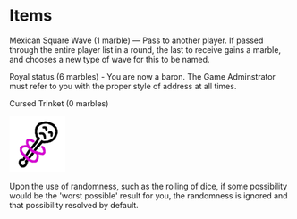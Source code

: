 # Items
Mexican Square Wave (1 marble) — Pass to another player. If passed through the entire player list in a round, the last to receive gains a marble, and chooses a new type of wave for this to be named. 

Royal status (6 marbles) - You are now a baron. The Game Adminstrator must refer to you with the proper style of address at all times.

Cursed Trinket (0 marbles)

![](img/Cursed-trinket.png)

Upon the use of randomness, such as the rolling of dice, if some possibility would be the 'worst possible' result for you, the randomness is ignored and that possibility resolved by default.